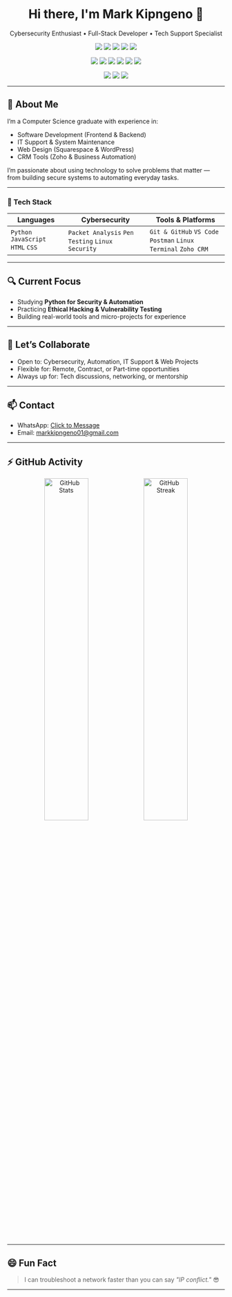 <h1 align="center">Hi there, I'm Mark Kipngeno 👋</h1>

<p align="center">
Cybersecurity Enthusiast • Full-Stack Developer • Tech Support Specialist  
</p>


<p align="center">
  <!-- Languages -->
  <img src="https://img.shields.io/badge/Python-3776AB?style=for-the-badge&logo=python&logoColor=white" />
  <img src="https://img.shields.io/badge/JavaScript-F7DF1E?style=for-the-badge&logo=javascript&logoColor=black" />
  <img src="https://img.shields.io/badge/Bash-121011?style=for-the-badge&logo=gnubash&logoColor=white" />
  <img src="https://img.shields.io/badge/HTML5-E34F26?style=for-the-badge&logo=html5&logoColor=white" />
  <img src="https://img.shields.io/badge/CSS3-1572B6?style=for-the-badge&logo=css3&logoColor=white" />
</p>

<p align="center">
  <!-- Tools -->
  <img src="https://img.shields.io/badge/Postman-FF6C37?style=for-the-badge&logo=postman&logoColor=white" />
  <img src="https://img.shields.io/badge/GitHub-100000?style=for-the-badge&logo=github&logoColor=white" />
  <img src="https://img.shields.io/badge/Linux-FCC624?style=for-the-badge&logo=linux&logoColor=black" />
  <img src="https://img.shields.io/badge/VS%20Code-007ACC?style=for-the-badge&logo=visual-studio-code&logoColor=white" />
  <img src="https://img.shields.io/badge/Squarespace-222222?style=for-the-badge&logo=squarespace&logoColor=white" />
  <img src="https://img.shields.io/badge/Zoho_CRM-e60012?style=for-the-badge&logo=zoho&logoColor=white" />
</p>

<p align="center">
  <!-- Cybersecurity / Certifications -->
  <img src="https://img.shields.io/badge/Cybersecurity-232f3e?style=for-the-badge&logo=hackthebox&logoColor=white" />
  <img src="https://img.shields.io/badge/Sololearn-3a464b?style=for-the-badge&logo=sololearn&logoColor=white" />
  <img src="https://img.shields.io/badge/HP%20Life%20Courses-0096D6?style=for-the-badge&logo=hp&logoColor=white" />
</p>

---

## 💼 About Me

I’m a Computer Science graduate with experience in:

- Software Development (Frontend & Backend)
- IT Support & System Maintenance
- Web Design (Squarespace & WordPress)
- CRM Tools (Zoho & Business Automation)

I’m passionate about using technology to solve problems that matter — from building secure systems to automating everyday tasks.

---


### 🚀 Tech Stack

| Languages | Cybersecurity | Tools & Platforms |
| --------- | ------------- | ----------------- |
| `Python` `JavaScript` `HTML` `CSS` | `Packet Analysis` `Pen Testing` `Linux Security` | `Git & GitHub` `VS Code` `Postman` `Linux Terminal` `Zoho CRM` |

---


## 🔍 Current Focus

- Studying **Python for Security & Automation**
- Practicing **Ethical Hacking & Vulnerability Testing**
- Building real-world tools and micro-projects for experience

---

## 🤝 Let’s Collaborate

- Open to: Cybersecurity, Automation, IT Support & Web Projects
- Flexible for: Remote, Contract, or Part-time opportunities
- Always up for: Tech discussions, networking, or mentorship

---

## 📫 Contact

- WhatsApp: [Click to Message](https://wa.me/254700781538)  
- Email: markkipngeno01@gmail.com  

---

## ⚡ GitHub Activity

<p align="center">
  <img src="https://github-readme-stats.vercel.app/api?username=Markkigen&show_icons=true&theme=tokyonight" alt="GitHub Stats" width="45%" />
  <img src="https://github-readme-streak-stats.herokuapp.com/?user=Markkigen&theme=tokyonight" alt="GitHub Streak" width="45%"/>
</p>

---

## 😄 Fun Fact

> I can troubleshoot a network faster than you can say _"IP conflict."_ 😎

---

